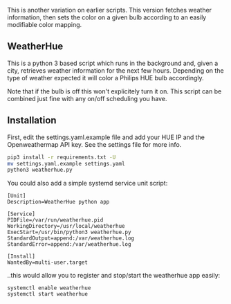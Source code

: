 This is another variation on earlier scripts. This version fetches weather information, then sets the color on a given bulb according to an easily modifiable color mapping.

## WeatherHue
This is a python 3 based script which runs in the background and, given a city, retrieves weather information for the next few hours. Depending on the type of weather expected it will color a Philips HUE bulb accordingly. 

Note that if the bulb is off this won't explicitely turn it on. This script can be combined just fine with any on/off scheduling you have. 


## Installation
First, edit the settings.yaml.example file and add your HUE IP and the Openweathermap API key. See the settings file for more info.   
```bash
pip3 install -r requirements.txt -U
mv settings.yaml.example settings.yaml
python3 weatherhue.py
```

You could also add a simple systemd service unit script:
```
[Unit]
Description=WeatherHue python app

[Service]
PIDFile=/var/run/weatherhue.pid
WorkingDirectory=/usr/local/weatherhue
ExecStart=/usr/bin/python3 weatherhue.py
StandardOutput=append:/var/weatherhue.log
StandardError=append:/var/weatherhue.log

[Install]
WantedBy=multi-user.target
```
..this would allow you to register and stop/start the weatherhue app easily:
```
systemctl enable weatherhue
systemctl start weatherhue
```